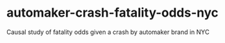 # automaker-crash-fatality-odds-nyc
Causal study of fatality odds given a crash by automaker brand in NYC
